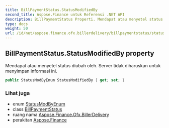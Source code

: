 ```yaml
---
title: BillPaymentStatus.StatusModifiedBy
second_title: Aspose.Finance untuk Referensi .NET API
description: BillPaymentStatus Properti. Mendapat atau menyetel status diubah oleh. Server tidak diharuskan untuk menyimpan informasi ini.
type: docs
weight: 50
url: /id/net/aspose.finance.ofx.billerdelivery/billpaymentstatus/statusmodifiedby/
---
```

## BillPaymentStatus.StatusModifiedBy property

Mendapat atau menyetel status diubah oleh. Server tidak diharuskan untuk menyimpan informasi ini.

```csharp
public StatusModByEnum StatusModifiedBy { get; set; }
```

### Lihat juga

* enum [StatusModByEnum](../../statusmodbyenum/)
* class [BillPaymentStatus](../)
* ruang nama [Aspose.Finance.Ofx.BillerDelivery](../../billpaymentstatus/)
* perakitan [Aspose.Finance](../../../)


